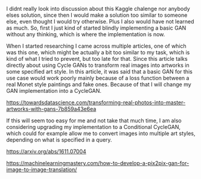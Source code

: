 I didnt really look into discussion about this Kaggle chalenge nor anybody elses solution, since then I would make a solution too similar to someone else, even thought I would try otherwise. Plus I also would have not learned as much.
So, first I just kind of started blindly implementing a basic GAN without any thinking, which is where the implementation is now.

When I started researching I came across multiple articles, one of which was this one, which might be actually a bit too similar to my task, which is kind of what I tried to prevent, but too late for that. 
Since this article talks directly about using Cycle GANs to transform real images into artworks in some specified art style.
In this article, it was said that a basic GAN for this use case would work poorly mainly because of a loss function between a real Monet style paintings and fake ones. 
Because of that I will change my GAN implementation into a CycleGAN.  

https://towardsdatascience.com/transforming-real-photos-into-master-artworks-with-gans-7b859a43e6ea

If this will seem too easy for me and not take that much time, I am also considering upgrading my implementation to a Conditional CycleGAN, which could for example allow me to convert images into multiple art styles, depending on what is specified in a query.

https://arxiv.org/abs/1611.07004

https://machinelearningmastery.com/how-to-develop-a-pix2pix-gan-for-image-to-image-translation/
